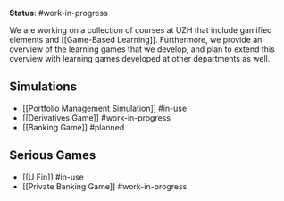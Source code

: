 **Status**: #work-in-progress 

We are working on a collection of courses at UZH that include gamified elements and [[Game-Based Learning]]. Furthermore, we provide an overview of the learning games that we develop, and plan to extend this overview with learning games developed at other departments as well.

## Simulations

- [[Portfolio Management Simulation]] #in-use
- [[Derivatives Game]] #work-in-progress
- [[Banking Game]] #planned

## Serious Games

- [[U Fin]] #in-use
- [[Private Banking Game]] #work-in-progress 